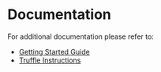 # Documentation
For additional documentation please refer to:

* [Getting Started Guide](development_instructions.md)
* [Truffle Instructions](truffle_instructions.md)